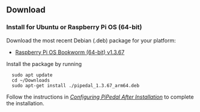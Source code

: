 ## Download

### Install for Ubuntu or Raspberry Pi OS (64-bit)

Download the most recent Debian (.deb) package for your platform:

- <a href="https://github.com/rerdavies/pipedal/releases/download/v1.3.67/pipedal_1.3.67_arm64.deb">Raspberry Pi OS Bookworm (64-bit) v1.3.67</a>


Install the package by running 

```
  sudo apt update
  cd ~/Downloads  
  sudo apt-get install ./pipedal_1.3.67_arm64.deb
```

Follow the instructions in [_Configuring PiPedal After Installation_](https://rerdavies.github.io/pipedal/Configuring.html) to complete the installation.
